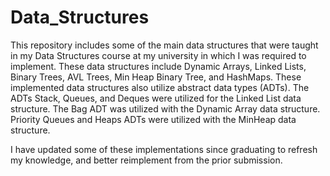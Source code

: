 # Data_Structures
This repository includes some of the main data structures that were taught in my Data Structures course at my university in which I was required to implement. These data structures include Dynamic Arrays, 
Linked Lists, Binary Trees, AVL Trees, Min Heap Binary Tree, and HashMaps. These implemented data structures also utilize abstract data types (ADTs). The ADTs Stack, Queues, and Deques were 
utilized for the Linked List data structure. The Bag ADT was utilized with the Dynamic Array data structure. Priority Queues and Heaps ADTs were utilized with the MinHeap data structure. 

I have updated some of these implementations since graduating to refresh my knowledge, and better reimplement from the prior submission. 
